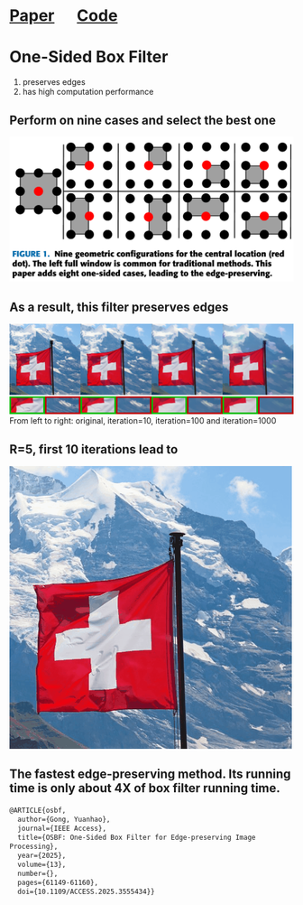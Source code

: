 # [Paper](https://ieeexplore.ieee.org/document/10942596) $~~~~$ [Code](main.cpp)
# One-Sided Box Filter 
1) preserves edges
2) has high computation performance
## Perform on nine cases and select the best one
![image](NineCases.PNG)
## As a result, this filter preserves edges
![image](largeItNum.png)
From left to right: original, iteration=10, iteration=100 and iteration=1000
## R=5, first 10 iterations lead to
![image](Release.gif)
## The fastest edge-preserving method. Its running time is only about 4X of box filter running time.
```text
@ARTICLE{osbf,
  author={Gong, Yuanhao},
  journal={IEEE Access}, 
  title={OSBF: One-Sided Box Filter for Edge-preserving Image Processing}, 
  year={2025},
  volume={13},
  number={},
  pages={61149-61160},
  doi={10.1109/ACCESS.2025.3555434}}
```
